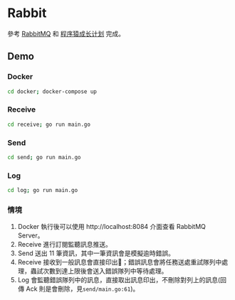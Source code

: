 # Rabbit

參考 [RabbitMQ](http://www.rabbitmq.com/) 和 [程序猿成长计划](https://github.com/mylxsw/growing-up) 完成。

## Demo

### Docker

```bash
cd docker; docker-compose up
```

### Receive

```bash
cd receive; go run main.go
```

### Send

```bash
cd send; go run main.go
```

### Log

```bash
cd log; go run main.go
```

### 情境

1. Docker 執行後可以使用 http://localhost:8084 介面查看 RabbitMQ Server。
1. Receive 進行訂閱監聽訊息推送。
1. Send 送出 11 筆資訊，其中一筆資訊會是模擬逾時錯誤。
1. Receive 接收到一般訊息會直接印出；錯誤訊息會將任務送處重試隊列中處理，蟲試次數到達上限後會送入錯誤隊列中等待處理。
1. Log 會監聽錯誤隊列中的訊息，直接取出訊息印出，不刪除對列上的訊息(回傳 Ack 則是會刪除，見`send/main.go:61`)。
